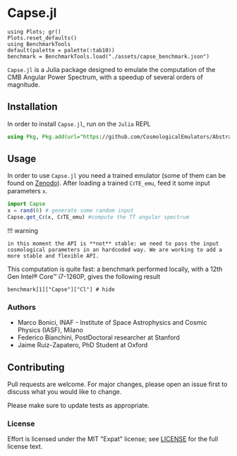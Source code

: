 # Capse.jl

```@setup tutorial
using Plots; gr()
Plots.reset_defaults()
using BenchmarkTools
default(palette = palette(:tab10))
benchmark = BenchmarkTools.load("./assets/capse_benchmark.json")
```

`Capse.jl` is a Julia package designed to emulate the computation of the CMB Angular Power Spectrum, with a speedup of several orders of magnitude.

## Installation

In order to install  `Capse.jl`, run on the `Julia` REPL

```julia
using Pkg, Pkg.add(url="https://github.com/CosmologicalEmulators/AbstractEmulator.jl")
```

## Usage

In order to use `Capse.jl` you need a trained emulator (some of them can be found on [Zenodo](https://zenodo.org/record/8187935)).
After loading a trained `CℓTE_emu`, feed it some input parameters `x`.

```julia
import Capse
x = rand(6) # generate some random input
Capse.get_Cℓ(x, CℓTE_emu) #compute the TT angular spectrum
```

!!! warning

    in this moment the API is **not** stable: we need to pass the input cosmological parameters in an hardcoded way. We are working to add a more stable and flexible API.

This computation is quite fast: a benchmark performed locally, with a 12th Gen Intel® Core™ i7-1260P, gives the following result

```@example tutorial
benchmark[1]["Capse"]["Cl"] # hide
```

### Authors

- Marco Bonici, INAF - Institute of Space Astrophysics and Cosmic Physics (IASF), Milano
- Federico Bianchini, PostDoctoral researcher at Stanford
- Jaime Ruiz-Zapatero, PhD Student at Oxford

## Contributing

Pull requests are welcome. For major changes, please open an issue first to discuss what you would like to change.

Please make sure to update tests as appropriate.

### License

Effort is licensed under the MIT "Expat" license; see
[LICENSE](https://github.com/CosmologicalEmulators/Effort.jl/blob/main/LICENSE) for
the full license text.
